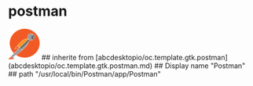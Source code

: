 # postman
<img src='icons/postman.svg' height='64px' width='64px'>
## inherite from
[abcdesktopio/oc.template.gtk.postman](abcdesktopio/oc.template.gtk.postman.md)
## Display name
"Postman"
## path
"/usr/local/bin/Postman/app/Postman"
